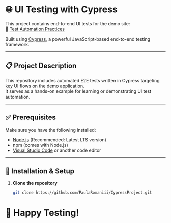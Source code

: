 # 🌐 UI Testing with Cypress

This project contains end-to-end UI tests for the demo site:  
🔗 [Test Automation Practices](https://moatazeldebsy.github.io/test-automation-practices/#/)

Built using [Cypress](https://www.cypress.io/), a powerful JavaScript-based end-to-end testing framework.

---

## 📋 Project Description

This repository includes automated E2E tests written in Cypress targeting key UI flows on the demo application.  
It serves as a hands-on example for learning or demonstrating UI test automation.

---

## ✅ Prerequisites

Make sure you have the following installed:

- [Node.js](https://nodejs.org/) (Recommended: Latest LTS version)
- npm (comes with Node.js)
- [Visual Studio Code](https://code.visualstudio.com/) or another code editor

---

## 🚀 Installation & Setup

1. **Clone the repository**  
   ```bash
   git clone https://github.com/PaulaRomaniii/CypressProject.git

# 🧪 Happy Testing!
